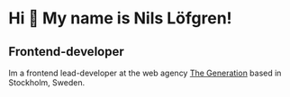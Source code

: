 Hi 👋 My name is Nils Löfgren!
==============================

Frontend-developer
------------------

Im a frontend lead-developer at the web agency [The Generation](https://thegeneration.se/) based in Stockholm, Sweden.
